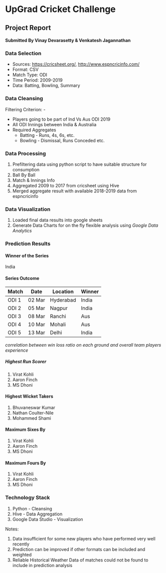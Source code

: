 # UpGrad Cricket Challenge
## Project Report
#### Submitted By Vinay Devarasetty & Venkatesh Jagannathan



### Data Selection

- Sources: https://cricsheet.org/, http://www.espncricinfo.com/
- Format: CSV
- Match Type: ODI
- Time Period: 2009-2019
- Data: Batting, Bowling, Summary

### Data Cleansing

Filtering Criterion: -

* Players going to be part of Ind Vs Aus ODI 2019
* All ODI Innings between India & Australia
* Required Aggregates
  * Batting - Runs, 4s, 6s, etc.
  * Bowling - Dismissal, Runs Conceded etc.

### Data Processing

1. Prefiltering data using python script to have suitable structure for consumption
  1. Ball By Ball
  1. Match & Innings Info
1. Aggregated 2009 to 2017 from cricsheet using Hive
1. Merged aggregate result with available 2018-2019 data from espncricinfo


### Data Visualization

1. Loaded final data results into google sheets
1. Generate Data Charts for on the fly flexible analysis using *Google Data Analytics*

### Prediction Results

#### Winner of the Series
India

#### Series Outcome
Match | Date | Location | Winner
----- | ---- | --------- | -----
ODI 1 | 02 Mar | Hyderabad | India
ODI 2 | 05 Mar | Nagpur |  India
ODI 3 | 08 Mar | Ranchi |  Aus
ODI 4 | 10 Mar | Mohali |  Aus
ODI 5 | 13 Mar | Delhi |  India

*correlation between win loss ratio on each ground and overall team players experience*

##### Highest Run Scorer

1. Virat Kohli
1. Aaron Finch
1. MS Dhoni

#### Highest Wicket Takers
1. Bhuvaneswar Kumar
1. Nathan Coulter-Nile
1. Mohammed Shami

#### Maximum Sixes By
1. Virat Kohli
1. Aaron Finch
1. MS Dhoni

#### Maximum Fours By
1. Virat Kohli
1. Aaron Finch
1. MS Dhoni


### Technology Stack
1. Python - Cleansing
1. Hive - Data Aggregation
1. Google Data Studio - Visualization

Notes: 
1. Data insufficient for some new players who have performed very well recently 
1. Prediction can be improved if other formats can be included and weighted
1. Reliable Historical Weather Data of matches could not be found to include in prediction analysis





